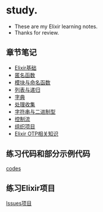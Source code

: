 # study.
* These are my Elixir learning notes.
* Thanks for review.

## 章节笔记

* [Elixir基础](notes/第4章.Elixir基础.md)
* [匿名函数](notes/第5章.匿名函数.md)
* [模块与命名函数](notes/第6章.模块与命名函数.md)
* [列表与递归](notes/第7章.列表与递归.md)
* [字典](notes/第8章.字典.md)
* [处理收集](notes/第10章.处理收集.md)
* [字符串与二进制型](notes/第11章.字符串与二进制型.md)
* [控制流](notes/第12章.控制流.md)
* [组织项目](notes/第13章.组织项目.md)
* [Elixir OTP相关知识](notes/OTP/README.md)


## 练习代码和部分示例代码

[codes](codes/)

## 练习Elixir项目

[Issues项目](issues/)

